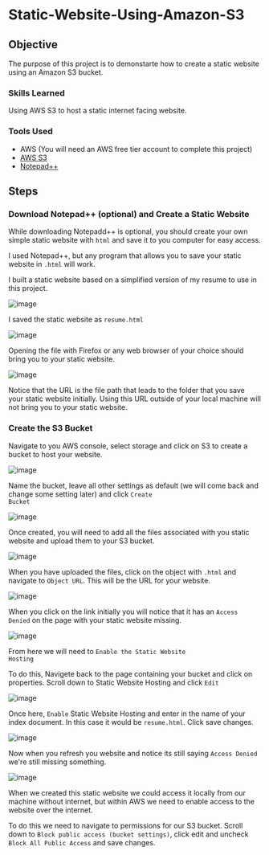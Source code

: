 # Static-Website-Using-Amazon-S3

## Objective
The purpose of this project is to demonstarte how to create a static website using an Amazon S3 bucket.

### Skills Learned
Using AWS S3 to host a static internet facing website.

### Tools Used
- AWS (You will need an AWS free tier account to complete this project)
- <a href="https://docs.aws.amazon.com/AmazonS3/latest/userguide/WebsiteHosting.html"> AWS S3 </a>
- <a href="https://notepad-plus-plus.org/"> Notepad++ </a>

## Steps

### Download Notepad++ (optional) and Create a Static Website
While downloading Notepadd++ is optional, you should create your own simple static website with <code>html</code> and save it to you computer for easy access.

I used Notepad++, but any program that allows you to save your static website in <code>.html</code> will work.

I built a static website based on a simplified version of my resume to use in this project.

![image](https://github.com/user-attachments/assets/7b069710-e421-40a0-bf16-08e09a58f013)

I saved the static website as <code>resume.html</code>

![image](https://github.com/user-attachments/assets/cd940e85-a5d3-44a1-80b9-c270c674f90a)

Opening the file with Firefox or any web browser of your choice should bring you to your static website.

![image](https://github.com/user-attachments/assets/b95ec7bd-8f6a-4031-9f54-a216abba01d8)

Notice that the URL is the file path that leads to the folder that you save your static website initially. Using this URL outside of your local machine will not bring you to your static website.

### Create the S3 Bucket
Navigate to you AWS console, select storage and click on S3 to create a bucket to host your website.

![image](https://github.com/user-attachments/assets/e75b1db5-a76c-4be3-89bd-32944ca71487)

Name the bucket, leave all other settings as default (we will come back and change some setting later) and click <code>Create Bucket</code>

![image](https://github.com/user-attachments/assets/bbcfbd03-c2e3-4aa1-9c5a-3465de24520c)

Once created, you will need to add all the files associated with you static website and upload them to your S3 bucket.

![image](https://github.com/user-attachments/assets/93da0d53-f1d6-4917-bcfb-4498bc4c9427)

When you have uploaded the files, click on the object with <code>.html</code> and navigate to <code>Object URL</code>. This will be the URL for your website.

![image](https://github.com/user-attachments/assets/483acf70-86e8-415e-9bea-488443f1a72c)

When you click on the link initially you will notice that it has an <code>Access Denied</code> on the page with your static website missing.

![image](https://github.com/user-attachments/assets/994ba6ca-3675-4663-8302-4c5ee09a70d2)

From here we will need to <code>Enable the Static Website Hosting</code>

To do this, Navigete back to the page containing your bucket and click on properties. Scroll down to Static Website Hosting and click <code>Edit</code>

![image](https://github.com/user-attachments/assets/03f35b7d-14b0-4fae-b0c4-4db008c24b4d)

Once here, <code>Enable</code> Static Website Hosting and enter in the name of your index document. In this case it would be <code>resume.html</code>. Click save changes.

![image](https://github.com/user-attachments/assets/cfb9e070-0571-4d8f-aae5-988b024bed00)

Now when you refresh you website and notice its still saying <code>Access Denied</code> we're still missing something.

![image](https://github.com/user-attachments/assets/994ba6ca-3675-4663-8302-4c5ee09a70d2)

When we created this static website we could access it locally from our machine without internet, but within AWS we need to enable access to the website over the internet.

To do this we need to navigate to permissions for our S3 bucket. Scroll down to <code>Block public access (bucket settings)</code>, click edit and uncheck <code>Block All Public Access</code> and save changes.




